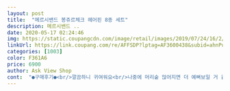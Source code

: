 ```yaml
---
layout: post 
title:  "메르시밴드 봉쥬르체크 헤어핀 8종 세트" 
description: 메르시밴드 ..
date: 2020-05-17 02:24:46 
img: https://static.coupangcdn.com/image/retail/images/2019/07/24/16/2/45f8e18c-ac51-4add-8cdf-e275cae3e18c.jpg 
linkUrl: https://link.coupang.com/re/AFFSDP?lptag=AF3600438&subid=ahnPublicAsk&pageKey=267676599&itemId=839365907&vendorItemId=5136315922&traceid=V0-113-7fe9e55d063deec4 
categories: [1003] 
color: F361A6 
price: 6900 
author: Ask View Shop 
cont:  "●구매후기●<br/>깔끔하니 귀여워요<br/>나중에 머리숱 많어지면 더 예뻐보일 거 같네요<br/>망가지면 재그매 할것같아옹<br/>머리숱이 많은 아이가 아닌데 적당합니단<br/>메르시밴드에서 여러 세트 샀는데 이게 제일 맘에 들어요<br/>배송완전 빨라서 기분 좋네용ㅋㅋ<br/>색상도 이쁘도 재질도 괜탆아용<br/>아 너무 귀여우ㅏ요<br/>애기랑 같이 커플로 하고 댕기려고요<br/>체크핀 깜찍해요<br/>핀대가 큰것같으면서도 부담없는 사이즈에용<br/>하지만 머리숱이 별로 없어 잘 빠져요<br/>" 
---
```

